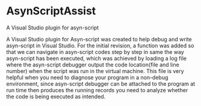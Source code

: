 # AsynScriptAssist
A Visual Studio plugin for asyn-script

A Visual Studio plugin for Asyn-script was created to help debug and write asyn-script in Visual Studio. For the initial revision, a function was added so that we can navigate in asyn-script codes step by step in same the way asyn-script has been executed, which was achieved by loading a log file where the asyn-script debugger output the code location(file and line number) when the script was run in the virtual machine. This file is very helpful when you need to diagnose your program in a non-debug environment, since asyn-script debugger can be attached to the program at run time then produces the running records you need to analyze whether the code is being executed as intended.
